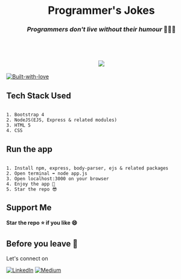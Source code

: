 <h1 align="center">Programmer's Jokes<br><h3 align="center"><i>Programmers don't live without their humour</i> 👨🏻‍💻 </h3><br>
<h1 align="center"><img src="https://user-images.githubusercontent.com/50984984/135712357-14a7a1be-f5ca-46a9-9ead-17a17724570d.png"><br>
  </h1>


[![Built-with-love](https://img.shields.io/badge/built--with-&hearts;-e11584?&style=for-the-badge)](#)


## Tech Stack Used

```

1. Bootstrap 4
2. NodeJS(EJS, Express & related modules)
3. HTML 5
4. CSS

```

## Run the app 

```

1. Install npm, express, body-parser, ejs & related packages
2. Open terminal ➡️ node app.js
3. Open localhost:3000 on your browser
4. Enjoy the app 🎉
5. Star the repo 😎

```

## Support Me

**Star the repo ⭐️ if you like 😄**

## Before you leave 🥺

Let's connect on 

[![LinkedIn](https://img.shields.io/badge/-linkedin-blue?style=for-the-badge&logo=linkedin)](https://www.linkedin.com/in/dhairyaostwal/)  [![Medium](https://img.shields.io/badge/-medium-black?style=for-the-badge&logo=medium)](https://medium.com/@dhairyaostwal)
